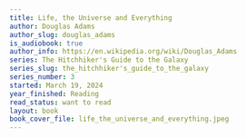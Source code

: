 ```yaml
---
title: Life, the Universe and Everything
author: Douglas Adams
author_slug: douglas_adams
is_audiobook: true
author_info: https://en.wikipedia.org/wiki/Douglas_Adams
series: The Hitchhiker's Guide to the Galaxy
series_slug: the_hitchhiker's_guide_to_the_galaxy
series_number: 3
started: March 19, 2024
year_finished: Reading
read_status: want to read
layout: book
book_cover_file: life_the_universe_and_everything.jpeg
---
```


